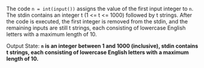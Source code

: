 The code `n = int(input())` assigns the value of the first input integer to `n`. The stdin contains an integer t (1 <= t <= 1000) followed by t strings. After the code is executed, the first integer is removed from the stdin, and the remaining inputs are still t strings, each consisting of lowercase English letters with a maximum length of 10.

Output State: **`n` is an integer between 1 and 1000 (inclusive), stdin contains t strings, each consisting of lowercase English letters with a maximum length of 10.**